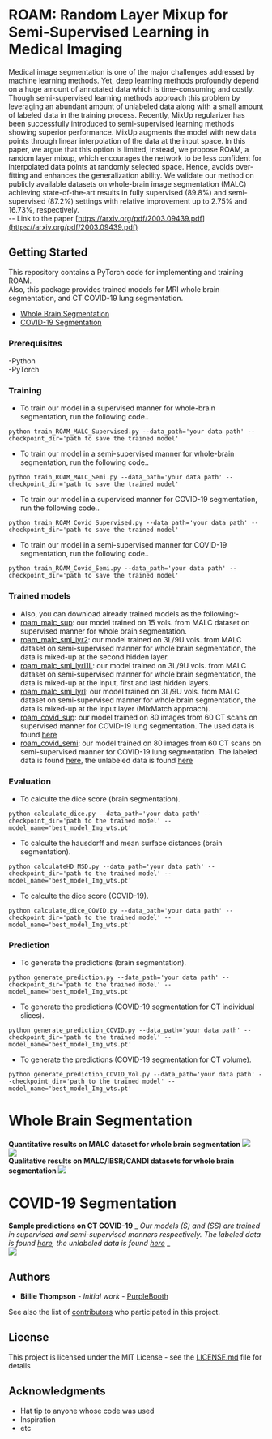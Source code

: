 
# ROAM: Random Layer Mixup for Semi-Supervised Learning in Medical Imaging
Medical image segmentation is one of the major challenges addressed by machine learning methods. Yet, deep learning methods profoundly depend on a huge amount of annotated data which is time-consuming and costly. Though semi-supervised learning methods approach this problem by leveraging an abundant amount of unlabeled data along with a small amount of labeled data in the training process. Recently, MixUp regularizer has been successfully introduced to semi-supervised learning methods showing superior performance. MixUp augments the model with new data points through linear interpolation of the data at the input space. In this paper, we argue that this option is limited, instead, we propose ROAM, a random layer mixup, which encourages the network to be less confident for interpolated data points at randomly selected space. Hence, avoids over-fitting and enhances the generalization ability. We validate our method on publicly available datasets on whole-brain image segmentation (MALC) achieving state-of-the-art results in fully supervised (89.8%) and semi-supervised (87.2%) settings with relative improvement up to 2.75% and 16.73%, respectively.
<br/> -- Link to the paper
[https://arxiv.org/pdf/2003.09439.pdf](https://arxiv.org/pdf/2003.09439.pdf) 

## Getting Started

This repository contains a PyTorch code for implementing and training ROAM. 
<br/> Also, this package provides trained models for MRI whole brain segmentation,  and CT COVID-19 lung segmentation. 
- [Whole Brain Segmentation](#Whole-Brain-Segmentation)
- [COVID-19 Segmentation](#COVID-19-Segmentation)


### Prerequisites

-Python <br/> 
-PyTorch

### Training 
- To train our model in a supervised manner for whole-brain segmentation, run the following code..
```
python train_ROAM_MALC_Supervised.py --data_path='your data path' --checkpoint_dir='path to save the trained model'
```
- To train our model in a semi-supervised manner for whole-brain segmentation, run the following code..
```
python train_ROAM_MALC_Semi.py --data_path='your data path' --checkpoint_dir='path to save the trained model'
```
- To train our model in a supervised manner for COVID-19 segmentation, run the following code..
```
python train_ROAM_Covid_Supervised.py --data_path='your data path' --checkpoint_dir='path to save the trained model'
```
- To train our model in a semi-supervised manner for  COVID-19 segmentation, run the following code..
```
python train_ROAM_Covid_Semi.py --data_path='your data path' --checkpoint_dir='path to save the trained model'
```
### Trained models
- Also, you can download already trained models as the following:-  <br/>
- [roam_malc_sup](trainedmodels/raom_malc_sup.pt): our model trained on 15 vols. from MALC dataset on supervised manner for whole brain segmentation.
- [roam_malc_smi_lyr2](trainedmodels/roam_malc_smi_lyr2.pt): our model trained on 3L/9U vols. from MALC dataset on semi-supervised manner for whole brain segmentation, the data is mixed-up at the second hidden layer.
- [roam_malc_smi_lyrI1L](trainedmodels/roam_malc_smi_lyrI1L.pt): our model trained on 3L/9U vols. from MALC dataset on semi-supervised manner for whole brain segmentation, the data is mixed-up at the input, first and last hidden layers.
- [roam_malc_smi_lyrI](trainedmodels/roam_malc_smi_lyrI.pt): our model trained on 3L/9U vols. from MALC dataset on semi-supervised manner for whole brain segmentation, the data is mixed-up at the input layer (MixMatch approach).
- [roam_covid_sup](trainedmodels/roam_covid_sup.pt): our model trained on 80 images from 60 CT scans on supervised manner for COVID-19 lung segmentation. The used data is found [here](http://medicalsegmentation.com/covid19/) 
- [roam_covid_semi](trainedmodels/roam_covid_semi.pt): our model trained on 80 images from 60 CT scans on semi-supervised manner for COVID-19 lung segmentation. The labeled data is found [here](http://medicalsegmentation.com/covid19/), the unlabeled data is found [here](https://github.com/UCSD-AI4H/COVID-CT/tree/master/Images-processed)
### Evaluation
- To calculte the dice score (brain segmentation).
```
python calculate_dice.py --data_path='your data path' --checkpoint_dir='path to the trained model' --model_name='best_model_Img_wts.pt'
```
- To calculte the hausdorff and mean surface distances (brain segmentation).
```
python calculateHD_MSD.py --data_path='your data path' --checkpoint_dir='path to the trained model' --model_name='best_model_Img_wts.pt'
```
- To calculte the dice score (COVID-19).
```
python calculate_dice_COVID.py --data_path='your data path' --checkpoint_dir='path to the trained model' --model_name='best_model_Img_wts.pt'
```
### Prediction 
- To generate the predictions (brain segmentation).
```
python generate_prediction.py --data_path='your data path' --checkpoint_dir='path to the trained model' --model_name='best_model_Img_wts.pt'
```
- To generate the predictions (COVID-19 segmentation for CT individual slices).
```
python generate_prediction_COVID.py --data_path='your data path' --checkpoint_dir='path to the trained model' --model_name='best_model_Img_wts.pt'
```
- To generate the predictions (COVID-19 segmentation for CT volume).
```
python generate_prediction_COVID_Vol.py --data_path='your data path' --checkpoint_dir='path to the trained model' --model_name='best_model_Img_wts.pt'
```
# Whole Brain Segmentation
**Quantitative results on MALC dataset for whole brain segmentation**
<img src="images/dice_results.png"> <br/>
<img src="images/dice_results_sup.png"> <br/>
**Qualitative results on MALC/IBSR/CANDI datasets for whole brain segmentation**
<img src="images/QaulitativeAll.png">

# COVID-19 Segmentation
**Sample predictions on CT COVID-19** 
_ _Our models (S) and (SS) are trained in supervised and semi-supervised manners respectively. The labeled data is found [here](http://medicalsegmentation.com/covid19/), the unlabeled data is found [here](https://github.com/UCSD-AI4H/COVID-CT/tree/master/Images-processed)_ _ <br/>
<img src="images/COVID-19.jpeg">
## Authors

* **Billie Thompson** - *Initial work* - [PurpleBooth](https://github.com/PurpleBooth)

See also the list of [contributors](https://github.com/your/project/contributors) who participated in this project.

## License

This project is licensed under the MIT License - see the [LICENSE.md](LICENSE.md) file for details

## Acknowledgments

* Hat tip to anyone whose code was used
* Inspiration
* etc


